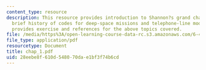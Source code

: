 ```yaml
---
content_type: resource
description: This resource provides introduction to Shannon?s grand challenge and
  brief history of codes for deep-space missions and telephone-line modems. It also
  provides exercise and references for the above topics covered.
file: /media/https%3A/open-learning-course-data-rc.s3.amazonaws.com/6-451-principles-of-digital-communication-ii-spring-2005/28eebe8f610d548070dae1bf3f74b6cd_chap_1.pdf
file_type: application/pdf
resourcetype: Document
title: chap_1.pdf
uid: 28eebe8f-610d-5480-70da-e1bf3f74b6cd
---
```

